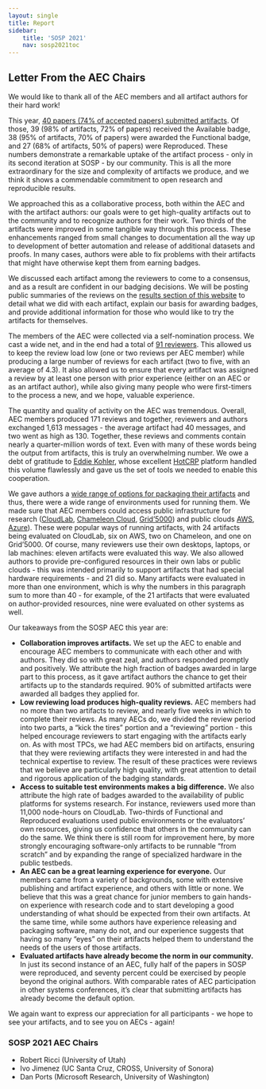 ```yaml
---
layout: single
title: Report
sidebar:
    title: 'SOSP 2021'
    nav: sosp2021toc
---
```


## Letter From the AEC Chairs

We would like to thank all of the AEC members and all artifact authors for their hard work!

This year, [40 papers (74% of accepted papers) submitted artifacts](results.html). Of those, 39 (98% of artifacts, 72% of papers) received the Available badge, 38 (95% of artifacts, 70% of papers) were awarded the Functional badge, and 27 (68% of artifacts, 50% of papers) were Reproduced. These numbers demonstrate a remarkable uptake of the artifact process - only in its second iteration at SOSP - by our community. This is all the more extraordinary for the size and complexity of artifacts we produce, and we think it shows a commendable commitment to open research and reproducible results.

We approached this as a collaborative process, both within the AEC and with the artifact authors: our goals were to get high-quality artifacts out to the community and to recognize authors for their work. Two thirds of the artifacts were improved in some tangible way through this process. These enhancements ranged from small changes to documentation all the way up to development of better automation and release of additional datasets and proofs. In many cases, authors were able to fix problems with their artifacts that might have otherwise kept them from earning badges.

We discussed each artifact among the reviewers to come to a consensus, and as a result are confident in our badging decisions. We will be posting public summaries of the reviews on the [results section of this website](results.html) to detail what we did with each artifact, explain our basis for awarding badges, and provide additional information for those who would like to try the artifacts for themselves.

The members of the AEC were collected via a self-nomination process. We cast a wide net, and in the end had a total of [91 reviewers](organizers.html). This allowed us to keep the review load low (one or two reviews per AEC member) while producing a large number of reviews for each artifact (two to five, with an average of 4.3). It also allowed us to ensure that every artifact was assigned a review by at least one person with prior experience (either on an AEC or as an artifact author), while also giving many people who were first-timers to the process a new, and we hope, valuable experience.

The quantity and quality of activity on the AEC was tremendous. Overall, AEC members produced 171 reviews and together, reviewers and authors exchanged 1,613 messages - the average artifact had 40 messages, and two went as high as 130. Together, these reviews and comments contain nearly a quarter-million words of text. Even with many of these words being the output from artifacts, this is truly an overwhelming number. We owe a debt of gratitude to [Eddie Kohler](http://read.seas.harvard.edu/~kohler/), whose excellent [HotCRP](http://www.read.seas.harvard.edu/~kohler/hotcrp/) platform handled this volume flawlessly and gave us the set of tools we needed to enable this cooperation.

We gave authors a [wide range of options for packaging their artifacts](call.html#packaging-artifacts) and thus, there were a wide range of environments used for running them. We made sure that AEC members could access public infrastructure for research ([CloudLab](https://cloudlab.us), [Chameleon Cloud](https://www.chameleoncloud.org/), [Grid’5000](https://www.grid5000.fr/)) and public clouds [AWS](https://aws.amazon.com), [Azure](https://azure.com)). These were popular ways of running artifacts, with 24 artifacts being evaluated on CloudLab, six on AWS, two on Chameleon, and one on Grid’5000. Of course, many reviewers use their own desktops, laptops, or lab machines: eleven artifacts were evaluated this way. We also allowed authors to provide pre-configured resources in their own labs or public clouds - this was intended primarily to support artifacts that had special hardware requirements - and 21 did so. Many artifacts were evaluated in more than one environment, which is why the numbers in this paragraph sum to more than 40 - for example, of the 21 artifacts that were evaluated on author-provided resources, nine were evaluated on other systems as well.

Our takeaways from the SOSP AEC this year are:

* **Collaboration improves artifacts.** We set up the AEC to enable and encourage AEC members to communicate with each other and with authors. They did so with great zeal, and authors responded promptly and positively. We attribute the high fraction of badges awarded in large part to this process, as it gave artifact authors the chance to get their artifacts up to the standards required. 90% of submitted artifacts were awarded all badges they applied for.
* **Low reviewing load produces high-quality reviews.** AEC members had no more than two artifacts to review, and nearly five weeks in which to complete their reviews.  As many AECs do, we divided the review period into two parts, a “kick the tires” portion and a “reviewing” portion - this helped encourage reviewers to start engaging with the artifacts early on. As with most TPCs, we had AEC members bid on artifacts, ensuring that they were reviewing artifacts they were interested in and had the technical expertise to review. The result of these practices were reviews that we believe are particularly high quality, with great attention to detail and rigorous application of the badging standards.
* **Access to suitable test environments makes a big difference.** We also attribute the high rate of badges awarded to the availability of public platforms for systems research. For instance, reviewers used more than 11,000 node-hours on CloudLab. Two-thirds of Functional and Reproduced evaluations used public environments or the evaluators’ own resources, giving us confidence that others in the community can do the same. We think there is still room for improvement here, by more strongly encouraging software-only artifacts to be runnable “from scratch” and by expanding the range of specialized hardware in the public testbeds.
* **An AEC can be a great learning experience for everyone.** Our members came from a variety of backgrounds, some with extensive publishing and artifact experience, and others with little or none. We believe that this was a great chance for junior members to gain hands-on experience with research code and to start developing a good understanding of what should be expected from their own artifacts. At the same time, while some authors have experience releasing and packaging software, many do not, and our experience suggests that having so many “eyes” on their artifacts helped them to understand the needs of the users of those artifacts.
* **Evaluated artifacts have already become the norm in our community.** In just its second instance of an AEC, fully half of the papers in SOSP were reproduced, and seventy percent could be exercised by people beyond the original authors. With comparable rates of AEC participation in other systems conferences, it’s clear that submitting artifacts has already become the default option.

We again want to express our appreciation for all participants - we hope to see your artifacts, and to see you on AECs - again!

### SOSP 2021 AEC Chairs
* Robert Ricci (University of Utah)
* Ivo Jimenez (UC Santa Cruz, CROSS, University of Sonora)
* Dan Ports (Microsoft Research, University of Washington)


